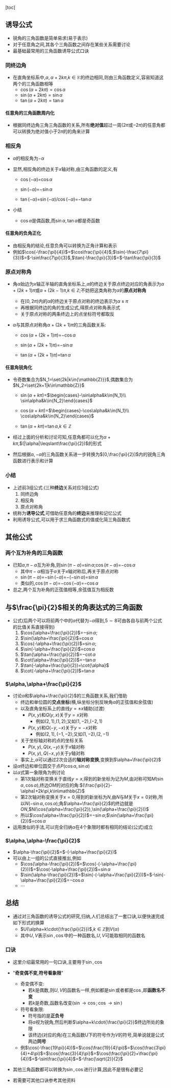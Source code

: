 [toc]

## 诱导公式

- 锐角的三角函数是简单易求(易于表示)
- 对于任意角之间,其各个三角函数之间存在某些关系需要讨论
- 最基础最常用的三角函数诱导公式口诀

### 同终边角

- 在直角坐标系中,$\alpha,\alpha+2k\pi$,$k\in\mathbb{K}$的终边相同,则由三角函数定义,容易知道这两个的三角函数相等
  - $\cos(\alpha+2k\pi)=\cos\alpha$
  - $\sin(\alpha+2k\pi)=\sin\alpha$
  - $\tan(\alpha+2k\pi)=\tan\alpha$

#### 任意角的三角函数周内化

- 根据同终边角三角三角函数的关系,所有**绝对值**超过一周($2\pi$或$-2\pi$)的任意角都可以转换为绝对值小于$2\pi$的的角来计算

### 相反角

- $\alpha$的相反角为$-\alpha$

- 显然,相反角的终边关于$x$轴对称,由三角函数的定义,有

  - $\cos(-\alpha)$=$\cos\alpha$
  - $\sin(-\alpha)$=$-\sin\alpha$

  - $\tan(-\alpha)$=$\sin(-\alpha)/\cos(-\alpha)$=$-\tan\alpha$

- 小结
  - $\cos\alpha$是偶函数,而$\sin\alpha,\tan\alpha$都是奇函数

#### 任意角的负角正化

- 由相反角的结论,任意负角可以转换为正角计算和表示
- 例如$\cos(-\frac{\pi}{4})$=$\cos\frac{\pi}{4}$;$\sin(-\frac{7\pi}{3})$=$-\sin\frac{7\pi}{3}$,$\tan(-\frac{\pi}{3})$=$-\tan\frac{\pi}{3}$

### 原点对称角

- 角$\alpha$始边为$x$轴正半轴的直角坐标系上,$\alpha$的终边关于原点终边对应的角表示为$\alpha+(2k+1)\pi$或$\alpha+(2k-1)\pi$,$k\in\mathbb{Z}$;不妨把这类角称为$\alpha$的**原点对称角**

  - 在$[0,2\pi)$内的$\alpha$的终边关于原点对称的终边表示为$\alpha\pm{\pi}$
  - 再根据同终边的角的生成公式,得原点对称角表示式
  - 关于原点对称的两条终边上的点坐标符号都取反

- $\alpha$与其原点对称角$\alpha+(2k+1)\pi$的三角函数关系:

  - $\cos(\alpha+(2k+1)\pi)$=$-\cos\alpha$
  - $\sin(\alpha+(2k+1)\pi)$=$-\sin\alpha$

  - $\tan(\alpha+(2k+1)\pi)$=$\tan\alpha$

#### 任意角锐角化

- 令奇数集合为$N_1=\set{2k|k\in{\mathbb{Z}}}$,偶数集合为$N_2=\set{2k+1|k\in\mathbb{Z}}$

  - $\sin(\alpha+k\pi)$=$\begin{cases}-\sin\alpha&k\in{N_1}\\ \sin\alpha&k\in{N_2}\end{cases}$
  - $\cos(\alpha+k\pi)$=$\begin{cases}-\cos\alpha&k\in{N_1}\\ \cos\alpha&k\in{N_2}\end{cases}$

  - $\tan(\alpha+k\pi)$=$\tan\alpha$,$k\in\mathbb{Z}$

- 经过上面的分析和讨论可知,任意角都可以化为$\alpha+k\pi$,$(|\alpha|\leqslant\frac{\pi}{2})$的形式

- 然后根据$\alpha,-\alpha$的三角函数关系进一步转换为$[0,\frac{\pi}{2}]$内的锐角三角函数进行表示和计算

### 小结

- 上述前3组公式:(三种**终边**关系对应3组公式)
  1. 同终边角
  2. 相反角
  3. 原点对称角
- 统称为**诱导公式**,可借助任意角的**终边**来推理和记忆公式
- 利用诱导公式,可以用于求三角函数式的值或化简三角函数式

## 其他公式

### 两个互为补角的三角函数

- 已知$\alpha$,$\pi-\alpha$互为补角,则$\sin(\pi-\alpha)$=$\sin\alpha$;$\cos(\pi-\alpha)$=$-\cos\alpha$
  - 其中$\pi-\alpha$相当于$\alpha$关于$x$轴对称后,再关于原点对称
  - $\sin(\pi-\alpha)$=$-\sin(-\alpha)$=$-(-\sin\alpha)$=$\sin\alpha$
  - 类似的,$\cos(\pi-\alpha)$=$-\cos(-\alpha)$=$-\cos\alpha$
- 总之,两个互为补角的正弦值相等,余弦值互为相反数

## 与$\frac{\pi}{2}$相关的角表达式的三角函数

- 公式(后两个可以将前两个中的$\alpha$代替为$-\alpha$得到,$5\sim{8}$可由各自与前两个公式的比值关系直接得到)
  1. $\cos(\alpha+\frac{\pi}{2})$=$-\sin\alpha$;
  2. $\sin(\alpha+\frac{\pi}{2})$=$\cos\alpha$
  3. $\cos(-\alpha+\frac{\pi}{2})$=$\sin\alpha$;
  4. $\sin(-\alpha+\frac{\pi}{2})$=$\cos\alpha$
  5. $\tan(\alpha+\frac{\pi}{2})$=$-\cot{\alpha}$
  6. $\cot(\alpha+\frac{\pi}{2})$=$-\tan\alpha$
  7. $\tan(-\alpha+\frac{\pi}{2})=\cot{\alpha}$
  8. $\cot(-\alpha+\frac{\pi}{2})$=$\tan\alpha$

### $\alpha,\alpha+\frac{\pi}{2}$

- 讨论$\alpha$和$\alpha+\frac{\pi}{2}$的三角函数关系,我们借助
  - 终边和单位圆的**交点坐标**(横,纵坐标分别反映角$\alpha$的正弦值和余弦值)
  - 以及直角坐标系上的直线$y=\pm x$辅助(过渡)
    - $P(x,y)$和$Q(y,x)$关于$y=x$对称
      - 例如$(2,1)$,$(1,2)$;又如$(1,-2)$,$(-2,1)$
    - $P(x,y)$和$Q(-y,-x)$关于$y=-x$对称
      - 例如$(2,1),(-1,-2)$;又如$(1,-2)$,$(2,-1)$
  - 关于坐标轴对称的点的坐标关系
    - $P(x,y),Q(x,-y)$关于$x$轴对称
    - $P(x,y),Q(-x,y)$关于$y$轴对称
  - 事实上,$\alpha$可以通过2次合适的**轴对称变换**,变换到$\alpha+\frac{\pi}{2}$
- 设$\alpha$终边和单位圆交于点$P(\cos\alpha,\sin\alpha)$
- 以$\alpha$式第一象限角为例讨论
  - 第1次轴对称变换关于直线$y=x$,得到的新坐标为记为$M$,由对称可知$M(\sin\alpha,\cos\alpha)$,终边$OM$的对应的角:$(\frac{\pi}{2}-\alpha)+2k\pi,k\in\mathbb{Z}$
  - 第2次轴对称变换关于$x=0$,得到的新坐标为$N$,由$N$与$M$关于$x=0$对称,所以$N(-\sin\alpha,\cos\alpha)$;角$\alpha+\frac{\pi}{2}$的终边就是$ON$,$N(\cos(\alpha+\frac{\pi}{2}),\sin(\alpha+\frac{\pi}{2}))$
  - 所以$\cos(\alpha+\frac{\pi}{2})$=$-\sin\alpha$;$\sin(\alpha+\frac{\pi}{2})$=$\cos\alpha$
- 运用类似的手法,可以完全归纳$\alpha$在4个象限时都有相同的结论(公式)成立

### $\alpha,\alpha-\frac{\pi}{2}$

- $\alpha-\frac{\pi}{2}$=$-(-\alpha+\frac{\pi}{2})$
- 可以由上一组的公式直接推出,例如
  - $\cos(\alpha-\frac{\pi}{2})$=$\cos(-(-\alpha+\frac{\pi}{2}))$=$\cos(-\alpha+\frac{\pi}{2})$=$\sin\alpha$
  - $\sin(\alpha-\frac{\pi}{2})$=$\sin(-(-\alpha+\frac{\pi}{2}))$=$-\sin(-\alpha+\frac{\pi}{2})$=$-\cos\alpha$
  - $\cdots$

## 总结

- 通过对三角函数的诱导公式的研究,归纳,人们总结出了一套口诀,以便快速完成如下形式的换算
  - $U(\alpha+k\cdot{\frac{\pi}{2}})$,$k\in\mathbb{Z}$到$V(\alpha)$
  - 其中$U,V$表示$\sin,\cos$中的一种函数名,$U,V$可能取相同的函数名

### 口诀

- 这里介绍最常用的一句口诀,主要用于$\sin,\cos$
- "**奇变偶不变,符号看象限**"
  - 奇变偶不变:
    - 若$k$是偶数,则$U,V$的函数名一样,例如都是$\sin$或者都是$\cos$,即**函数名不变**
    - 若$k$是奇数,函数名改变($\sin\to\cos;\cos\to{\sin}$)
  - 符号看象限:
    - 符号指的是**正负号**
    - 将$\alpha$视为锐角,然后判断$\alpha+k\cdot{\frac{\pi}{2}}$终边所处的象限
    - 该终边(对应的角)在三角函数U下的符号作为$V$的符号,简单说就是公式两边**同号**
  - 例$\cos(-\frac{19\pi}{4})$=$\cos(\frac{19}{4}\pi)$=$\cos(\frac{3\pi}{4}+4\pi)$=$\cos{\frac{3}{4}\pi}$=$\cos(\frac{\pi}{2}+\frac{\pi}{4})$=$-\sin\frac{\pi}{4}$=$-\frac{\sqrt{2}}{2}$

- 其他三角函数都可以转换为$\sin,\cos$进行计算,因此不是很有必要记
- 若需要可其他口诀参考其他资料



